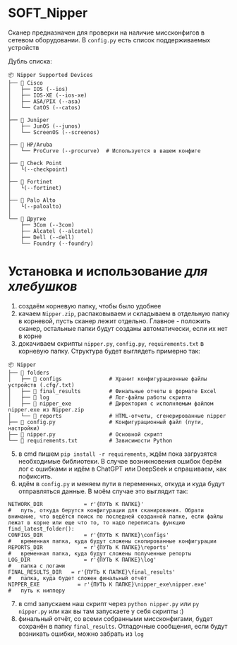 # SOFT_Nipper
Сканер предназначен для проверки на наличие миссконфигов в сетевом оборудовании.
В `config.py` есть список поддерживаемых устройств

Дубль списка:
```
📦 Nipper Supported Devices
├── 🔹 Cisco
│   ├── IOS (--ios)
│   ├── IOS-XE (--ios-xe)
│   ├── ASA/PIX (--asa)
│   └── CatOS (--catos)
│
├── 🔹 Juniper
│   ├── JunOS (--junos)
│   └── ScreenOS (--screenos)
│
├── 🔹 HP/Aruba
│   └── ProCurve (--procurve)  # Используется в вашем конфиге
│
├── 🔹 Check Point
│   └(--checkpoint)
│
├── 🔹 Fortinet
│   └(--fortinet)
│
├── 🔹 Palo Alto
│   └(--paloalto)
│
└── 🔹 Другие
    ├── 3Com (--3com)
    ├── Alcatel (--alcatel)
    ├── Dell (--dell)
    └── Foundry (--foundry)
```

# Установка и использование _для хлебушков_
1. создаём корневую папку, чтобы было удобнее
2. качаем `Nipper.zip`, распаковываем и складываем в отдельную папку в корневой, пусть сканер лежит отдельно. Главное - положить сканер, остальные папки будут созданы автоматически, если их нет в корне
3. докачиваем скрипты `nipper.py`, `config.py`, `requirements.txt` в корневую папку. Структура будет выглядеть примерно так:

```
📦 Nipper
├── 📂 folders
│   ├── 📂 configs               # Хранит конфигурационные файлы устройств (.cfg/.txt)
│   ├── 📂 final_results         # Финальные отчеты в формате Excel
│   ├── 📂 log                   # Лог-файлы работы скрипта
│   ├── 📂 nipper_exe            # Директория с исполняемым файлом nipper.exe из Nipper.zip
│   └── 📂 reports               # HTML-отчеты, сгенерированные nipper
├── 📜 config.py                 # Конфигурационный файл (пути, настройки)
├── 📜 nipper.py                 # Основной скрипт
└── 📜 requirements.txt          # Зависимости Python
```

5. в cmd пишем `pip install -r requirements`, ждём пока загрузятся необходимые библиотеки. В случае возникновения ошибок берём лог с ошибками и идём в ChatGPT или DeepSeek и спрашиваем, как пофиксить.
6. идём в `config.py` и меняем пути в переменных, откуда и куда будут отправляться данные. В моём случае это выглядит так:

```
NETWORK_DIR 		    = r'{ПУТЬ К ПАПКЕ}'                               #   путь, откуда берутся конфигурации для сканирования. Обрати внимание, что ведётся поиск по последней созданной папке, если файлы лежат в корне или еще что то, то надо переписать функцию find_latest_folder():
CONFIGS_DIR 		    = r'{ПУТЬ К ПАПКЕ}\configs'                      	#   временная папка, куда будут сложены скопированные конфигурации
REPORTS_DIR 		    = r'{ПУТЬ К ПАПКЕ}\reports'                      	#   временная папка, куда будут сложены полученные репорты
LOG_DIR 		        = r'{ПУТЬ К ПАПКЕ}\log'                           #   папка с логами
FINAL_RESULTS_DIR 	= r'{ПУТЬ К ПАПКЕ}\final_results'          	      #   папка, куда будет сложен финальный отчёт
NIPPER_EXE 		      = r'{ПУТЬ К ПАПКЕ}\nipper_exe\nipper.exe'         #   путь к нипперу
```
7. в cmd запускаем наш скрипт через `python nipper.py` или `py nipper.py` или как вы там запускаете у себя скрипты :)
8. финальный отчёт, со всеми собранными миссконфигами, будет сохранён в папку `final_results`. Отладочные сообщения, если будут возникать ошибки, можно забрать из `log`
